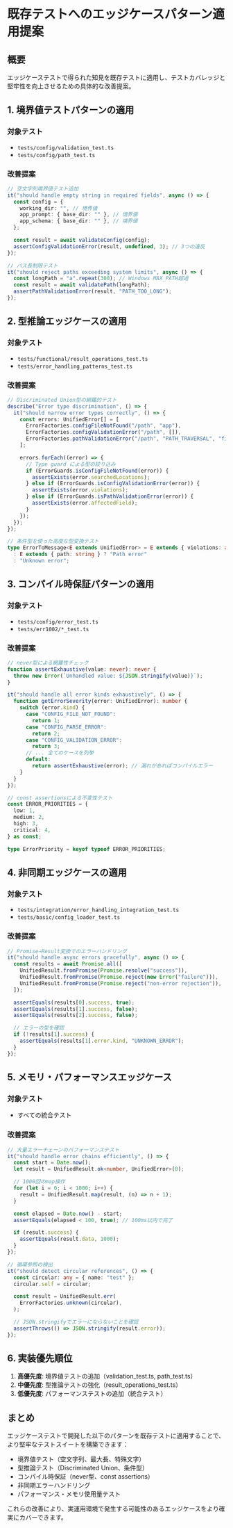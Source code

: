 # 既存テストへのエッジケースパターン適用提案

## 概要

エッジケーステストで得られた知見を既存テストに適用し、テストカバレッジと堅牢性を向上させるための具体的な改善提案。

## 1. 境界値テストパターンの適用

### 対象テスト

- `tests/config/validation_test.ts`
- `tests/config/path_test.ts`

### 改善提案

```typescript
// 空文字列境界値テスト追加
it("should handle empty string in required fields", async () => {
  const config = {
    working_dir: "", // 境界値
    app_prompt: { base_dir: "" }, // 境界値
    app_schema: { base_dir: "" }, // 境界値
  };

  const result = await validateConfig(config);
  assertConfigValidationError(result, undefined, 3); // 3つの違反
});

// パス長制限テスト
it("should reject paths exceeding system limits", async () => {
  const longPath = "a".repeat(300); // Windows MAX_PATH超過
  const result = await validatePath(longPath);
  assertPathValidationError(result, "PATH_TOO_LONG");
});
```

## 2. 型推論エッジケースの適用

### 対象テスト

- `tests/functional/result_operations_test.ts`
- `tests/error_handling_patterns_test.ts`

### 改善提案

```typescript
// Discriminated Union型の網羅的テスト
describe("Error type discrimination", () => {
  it("should narrow error types correctly", () => {
    const errors: UnifiedError[] = [
      ErrorFactories.configFileNotFound("/path", "app"),
      ErrorFactories.configValidationError("/path", []),
      ErrorFactories.pathValidationError("/path", "PATH_TRAVERSAL", "field"),
    ];

    errors.forEach((error) => {
      // Type guard による型の絞り込み
      if (ErrorGuards.isConfigFileNotFound(error)) {
        assertExists(error.searchedLocations);
      } else if (ErrorGuards.isConfigValidationError(error)) {
        assertExists(error.violations);
      } else if (ErrorGuards.isPathValidationError(error)) {
        assertExists(error.affectedField);
      }
    });
  });
});

// 条件型を使った高度な型変換テスト
type ErrorToMessage<E extends UnifiedError> = E extends { violations: any[] } ? "Validation failed"
  : E extends { path: string } ? "Path error"
  : "Unknown error";
```

## 3. コンパイル時保証パターンの適用

### 対象テスト

- `tests/config/error_test.ts`
- `tests/err1002/*_test.ts`

### 改善提案

```typescript
// never型による網羅性チェック
function assertExhaustive(value: never): never {
  throw new Error(`Unhandled value: ${JSON.stringify(value)}`);
}

it("should handle all error kinds exhaustively", () => {
  function getErrorSeverity(error: UnifiedError): number {
    switch (error.kind) {
      case "CONFIG_FILE_NOT_FOUND":
        return 1;
      case "CONFIG_PARSE_ERROR":
        return 2;
      case "CONFIG_VALIDATION_ERROR":
        return 3;
      // ... 全てのケースを列挙
      default:
        return assertExhaustive(error); // 漏れがあればコンパイルエラー
    }
  }
});

// const assertionsによる不変性テスト
const ERROR_PRIORITIES = {
  low: 1,
  medium: 2,
  high: 3,
  critical: 4,
} as const;

type ErrorPriority = keyof typeof ERROR_PRIORITIES;
```

## 4. 非同期エッジケースの適用

### 対象テスト

- `tests/integration/error_handling_integration_test.ts`
- `tests/basic/config_loader_test.ts`

### 改善提案

```typescript
// Promise→Result変換でのエラーハンドリング
it("should handle async errors gracefully", async () => {
  const results = await Promise.all([
    UnifiedResult.fromPromise(Promise.resolve("success")),
    UnifiedResult.fromPromise(Promise.reject(new Error("failure"))),
    UnifiedResult.fromPromise(Promise.reject("non-error rejection")),
  ]);

  assertEquals(results[0].success, true);
  assertEquals(results[1].success, false);
  assertEquals(results[2].success, false);

  // エラーの型を確認
  if (!results[1].success) {
    assertEquals(results[1].error.kind, "UNKNOWN_ERROR");
  }
});
```

## 5. メモリ・パフォーマンスエッジケース

### 対象テスト

- すべての統合テスト

### 改善提案

```typescript
// 大量エラーチェーンのパフォーマンステスト
it("should handle error chains efficiently", () => {
  const start = Date.now();
  let result = UnifiedResult.ok<number, UnifiedError>(0);

  // 1000回のmap操作
  for (let i = 0; i < 1000; i++) {
    result = UnifiedResult.map(result, (n) => n + 1);
  }

  const elapsed = Date.now() - start;
  assertEquals(elapsed < 100, true); // 100ms以内で完了

  if (result.success) {
    assertEquals(result.data, 1000);
  }
});

// 循環参照の検出
it("should detect circular references", () => {
  const circular: any = { name: "test" };
  circular.self = circular;

  const result = UnifiedResult.err(
    ErrorFactories.unknown(circular),
  );

  // JSON.stringifyでエラーにならないことを確認
  assertThrows(() => JSON.stringify(result.error));
});
```

## 6. 実装優先順位

1. **高優先度**: 境界値テストの追加（validation_test.ts, path_test.ts）
2. **中優先度**: 型推論テストの強化（result_operations_test.ts）
3. **低優先度**: パフォーマンステストの追加（統合テスト）

## まとめ

エッジケーステストで開発した以下のパターンを既存テストに適用することで、より堅牢なテストスイートを構築できます：

- 境界値テスト（空文字列、最大長、特殊文字）
- 型推論テスト（Discriminated Union、条件型）
- コンパイル時保証（never型、const assertions）
- 非同期エラーハンドリング
- パフォーマンス・メモリ使用量テスト

これらの改善により、実運用環境で発生する可能性のあるエッジケースをより確実にカバーできます。
